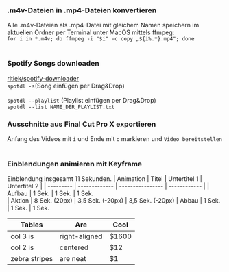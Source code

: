 ### .m4v-Dateien in .mp4-Dateien konvertieren
Alle .m4v-Dateien als .mp4-Datei mit gleichem Namen speichern im aktuellen Ordner per Terminal unter MacOS mittels ffmpeg: <br>
```for i in *.m4v; do ffmpeg -i "$i" -c copy „${i%.*}.mp4"; done```<br>
<br>
### Spotify Songs downloaden
[ritiek/spotify-downloader](https://github.com/ritiek/spotify-downloader)<br>
```spotdl -s```(Song einfügen per Drag&Drop)<br>
<br>
```spotdl --playlist``` (Playlist einfügen per Drag&Drop)<br>
```spotdl --list NAME_DER_PLAYLIST.txt```
<br>
### Ausschnitte aus Final Cut Pro X exportieren
Anfang des Videos mit ```i``` und Ende mit ```o``` markieren und ```Video bereitstellen```<br>
<br>
### Einblendungen animieren mit Keyframe
Einblendung insgesamt 11 Sekunden.
| Animation | Titel         | Untertitel 1     | Untertitel 2 |
| --------- | ------------- | ---------------- | ------------ |
| Aufbau    | 1 Sek.        | 1 Sek.           | 1 Sek.    
| Aktion    | 8 Sek. (20px) | 3,5 Sek. (-20px) | 3,5 Sek. (-20px)
| Abbau     | 1 Sek.        | 1 Sek.           | 1 Sek.

| Tables        | Are           | Cool  |
| ------------- |---------------| ------|
| col 3 is      | right-aligned | $1600 |
| col 2 is      | centered      |   $12 |
| zebra stripes | are neat      |    $1 |
